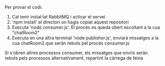 Per provar el codi:
    
<ol><li>Cal tenir instal·lat RabbitMQ i activar el servei</li>
<li>'npm install' al directori on hagis copiat aquest repositori</li>
<li>Executa 'node consumer.js'. El procés es queda obert escoltant a la cua "chatRoom2"</li>
<li>Executa en una altra terminal 'node publisher.js', enviarà missatges a la cua chatRoom2 que seràn rebuts pel procés consumer.js</li></ol>
    
Si s'obren altres processos consumer, els missatges que enviïs seràn rebuts pels processos alternativament, repartint la càrrega de feina